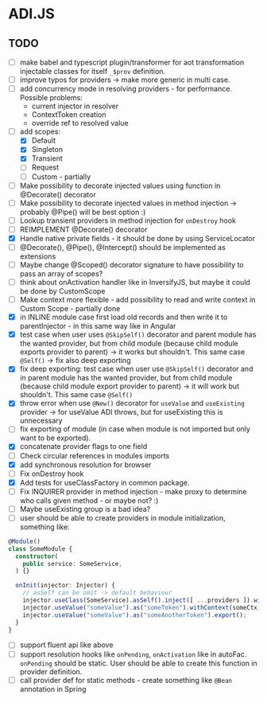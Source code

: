 # ADI.JS

## TODO

- [ ] make babel and typescript plugin/transformer for aot transformation injectable classes for itself `_$prov` definition.
- [ ] improve typos for providers -> make more generic in multi case.
- [ ] add concurrency mode in resolving providers - for performance. Possible problems:
  - current injector in resolver
  - ContextToken creation
  - override ref to resolved value
- [ ] add scopes:
  - [x] Default
  - [x] Singleton
  - [x] Transient
  - [ ] Request
  - [ ] Custom - partially
- [ ] Make possibility to decorate injected values using function in @Decorate() decorator
- [ ] Make possibility to decorate injected values in method injection -> probably @Pipe() will be best option :)
- [ ] Lookup transient providers in method injection for `onDestroy` hook
- [ ] REIMPLEMENT @Decorate() decorator
- [X] Handle native private fields - it should be done by using ServiceLocator 
- [ ] @Decorate(), @Pipe(), @Intercept() should be implemented as extensions
- [ ] Maybe change @Scoped() decorator signature to have possibility to pass an array of scopes?
- [ ] think about onActivation handler like in InversifyJS, but maybe it could be done by CustomScope
- [ ] Make context more flexible - add possibility to read and write context in Custom Scope - partially done
- [X] in INLINE module case first load old records and then write it to parentInjector - in this same way like in Angular
- [X] test case when user uses `@SkipSelf()` decorator and parent module has the wanted provider, but from child module (because child module exports provider to parent) -> it works but shouldn't. This same case `@Self()` -> fix also deep exporting
- [X] fix deep exporting: test case when user use `@SkipSelf()` decorator and in parent module has the wanted provider, but from child module (because child module export provider to parent) -> it will work but shouldn't. This same case `@Self()`
- [X] throw error when use `@New()` decorator for `useValue` and `useExisting` provider -> for useValue ADI throws, but for useExisting this is unnecessary
- [ ] fix exporting of module (in case when module is not imported but only want to be exported).
- [X] concatenate provider flags to one field
- [ ] Check circular references in modules imports
- [X] add synchronous resolution for browser
- [ ] Fix onDestroy hook
- [X] Add tests for useClassFactory in common package.
- [ ] Fix INQUIRER provider in method injection - make proxy to determine who calls given method - or maybe not? :)
- [ ] Maybe useExisting group is a bad idea?
- [ ] user should be able to create providers in module initialization, something like:

```ts
@Module()
class SomeModule {
  constructor(
    public service: SomeService,
  ) {}

  onInit(injector: Injector) {
    // asSelf can be omit -> default behaviour
    injector.useClass(SomeService).asSelf().inject([ ...providers ]).withScope(Scope.Transient)
    injector.useValue("someValue").as("someToken").withContext(someCtx);
    injector.useValue("someValue").as("someAnotherToken").export();
  }
}
```

- [ ] support fluent api like above
- [ ] support resolution hooks like `onPending`, `onActivation` like in autoFac. `onPending` should be static. User should be able to create this function in provider definition.
- [ ] call provider def for static methods - create something like `@Bean` annotation in Spring

